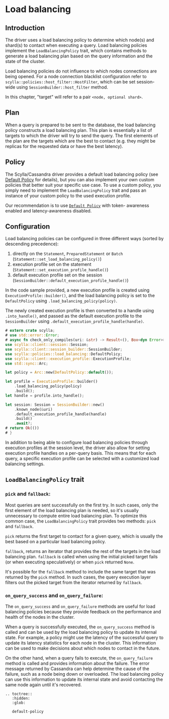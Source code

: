 # Load balancing

## Introduction

The driver uses a load balancing policy to determine which node(s) and shard(s)
to contact when executing a query. Load balancing policies implement the
`LoadBalancingPolicy` trait, which contains methods to generate a load
balancing plan based on the query information and the state of the cluster.

Load balancing policies do not influence to which nodes connections are
being opened. For a node connection blacklist configuration refer to
`scylla::policies::host_filter::HostFilter`, which can be set session-wide
using `SessionBuilder::host_filter` method.

In this chapter, "target" will refer to a pair `<node, optional shard>`.

## Plan

When a query is prepared to be sent to the database, the load balancing policy
constructs a load balancing plan. This plan is essentially a list of targets to
which the driver will try to send the query. The first elements of the plan are
the targets which are the best to contact (e.g. they might be replicas for the
requested data or have the best latency).

## Policy

The Scylla/Cassandra driver provides a default load balancing policy (see
[Default Policy](default-policy.md) for details), but you can
also implement your own custom policies that better suit your specific use
case. To use a custom policy, you simply need to implement the
`LoadBalancingPolicy` trait and pass an instance of your custom policy to the
used execution profile.

Our recommendation is to use [`Default Policy`](default-policy.md) with token-
awareness enabled and latency-awareness disabled.

## Configuration

Load balancing policies can be configured in three different ways (sorted by descending precedence):
1. directly on the `Statement`, `PreparedStatement` or `Batch` (`Statement::set_load_balancing_policy()`)
2. execution profile set on the statement (`Statement::set_execution_profile_handle()`)
3. default execution profile set on the session (`SessionBuilder::default_execution_profile_handle()`)

 In the code sample provided, a new execution profile is created using
`ExecutionProfile::builder()`, and the load balancing policy is set to the
`DefaultPolicy` using `.load_balancing_policy(policy)`.

The newly created execution profile is then converted to a handle using
`.into_handle()`, and passed as the default execution profile to the
`SessionBuilder` using `.default_execution_profile_handle(handle)`.

```rust
# extern crate scylla;
# use std::error::Error;
# async fn check_only_compiles(uri: &str) -> Result<(), Box<dyn Error>> {
use scylla::client::session::Session;
use scylla::client::session_builder::SessionBuilder;
use scylla::policies::load_balancing::DefaultPolicy;
use scylla::client::execution_profile::ExecutionProfile;
use std::sync::Arc;

let policy = Arc::new(DefaultPolicy::default());

let profile = ExecutionProfile::builder()
    .load_balancing_policy(policy)
    .build();
let handle = profile.into_handle();

let session: Session = SessionBuilder::new()
    .known_node(&uri)
    .default_execution_profile_handle(handle)
    .build()
    .await?;
# return Ok(())
# }
```

In addition to being able to configure load balancing policies through
execution profiles at the session level, the driver also allow for setting
execution profile handles on a per-query basis. This means that for each query,
a specific execution profile can be selected with a customized load balancing
settings.

## `LoadBalancingPolicy` trait

### `pick` and `fallback`:

Most queries are sent successfully on the first try. In such cases, only the
first element of the load balancing plan is needed, so it's usually unnecessary
to compute entire load balancing plan. To optimize this common case, the
`LoadBalancingPolicy` trait provides two methods: `pick` and `fallback`.

`pick` returns the first target to contact for a given query, which is usually
the best based on a particular load balancing policy.

`fallback`, returns an iterator that provides the rest of the targets in the
load balancing plan. `fallback` is called when using the initial picked
target fails (or when executing speculatively) or when `pick` returned `None`.

It's possible for the `fallback` method to include the same target that was
returned by the `pick` method. In such cases, the query execution layer filters
out the picked target from the iterator returned by `fallback`.

### `on_query_success` and `on_query_failure`:

The `on_query_success` and `on_query_failure` methods are useful for load
balancing policies because they provide feedback on the performance and health
of the nodes in the cluster.

When a query is successfully executed, the `on_query_success` method is called
and can be used by the load balancing policy to update its internal state. For
example, a policy might use the latency of the successful query to update its
latency statistics for each node in the cluster. This information can be used
to make decisions about which nodes to contact in the future.

On the other hand, when a query fails to execute, the `on_query_failure` method
is called and provides information about the failure. The error message
returned by Cassandra can help determine the cause of the failure, such as a
node being down or overloaded. The load balancing policy can use this
information to update its internal state and avoid contacting the same node
again until it's recovered.

```{eval-rst}
.. toctree::
   :hidden:
   :glob:

   default-policy
```
